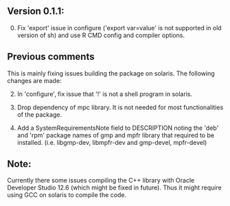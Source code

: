 
## Version 0.1.1:

0. Fix 'export' issue in configure ('export var=value' is not supported in old version of sh) and use R CMD config and compiler options.

## Previous comments

This is mainly fixing issues building the package on solaris. The following changes are made:

2. In 'configure', fix issue that '!' is not a shell program in solaris.

3. Drop dependency of mpc library. It is not needed for most functionalities of the package.

4. Add a SystemRequirementsNote field to DESCRIPTION noting the 'deb' and 'rpm' package names of gmp and mpfr library that required to be installed. (i.e. libgmp-dev, libmpfr-dev and gmp-devel, mpfr-devel)

## Note:

Currently there some issues compiling the C++ library with Oracle Developer Studio 12.6 (which might be fixed in future). Thus it might require using GCC on solaris to compile the code.
